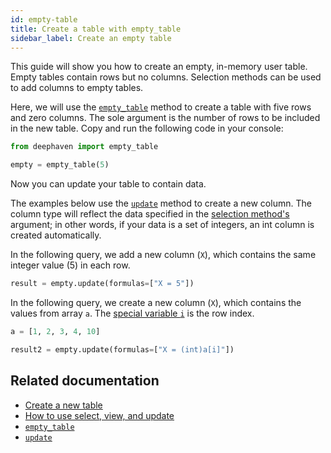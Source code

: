 ```yaml
---
id: empty-table
title: Create a table with empty_table
sidebar_label: Create an empty table
---
```


This guide will show you how to create an empty, in-memory user table. Empty tables contain rows but no columns. Selection methods can be used to add columns to empty tables.

<!--TODO: add link to selection overview https://github.com/deephaven/deephaven.io/issues/474 -->

Here, we will use the [`empty_table`](../reference/table-operations/create/emptyTable.md) method to create a table with five rows and zero columns. The sole argument is the number of rows to be included in the new table. Copy and run the following code in your console:

```python test-set=1
from deephaven import empty_table

empty = empty_table(5)
```

Now you can update your table to contain data.

The examples below use the [`update`](../reference/table-operations/select/update.md) method to create a new column. The column type will reflect the data specified in the [selection method's](../how-to-guides/use-select-view-update.md) argument; in other words, if your data is a set of integers, an int column is created automatically.

<!--TODO: add link to selection overview https://github.com/deephaven/deephaven.io/issues/474 -->

In the following query, we add a new column (`X`), which contains the same integer value (5) in each row.

```python test-set=1
result = empty.update(formulas=["X = 5"])
```

In the following query, we create a new column (`X`), which contains the values from array `a`. The [special variable `i`](../reference/query-language/variables/special-variables.md) is the row index.

```python test-set=1
a = [1, 2, 3, 4, 10]

result2 = empty.update(formulas=["X = (int)a[i]"])
```

## Related documentation

- [Create a new table](./new-table.md)
- [How to use select, view, and update](../how-to-guides/use-select-view-update.md)
- [`empty_table`](../reference/table-operations/create/emptyTable.md)
- [`update`](../reference/table-operations/select/update.md)
